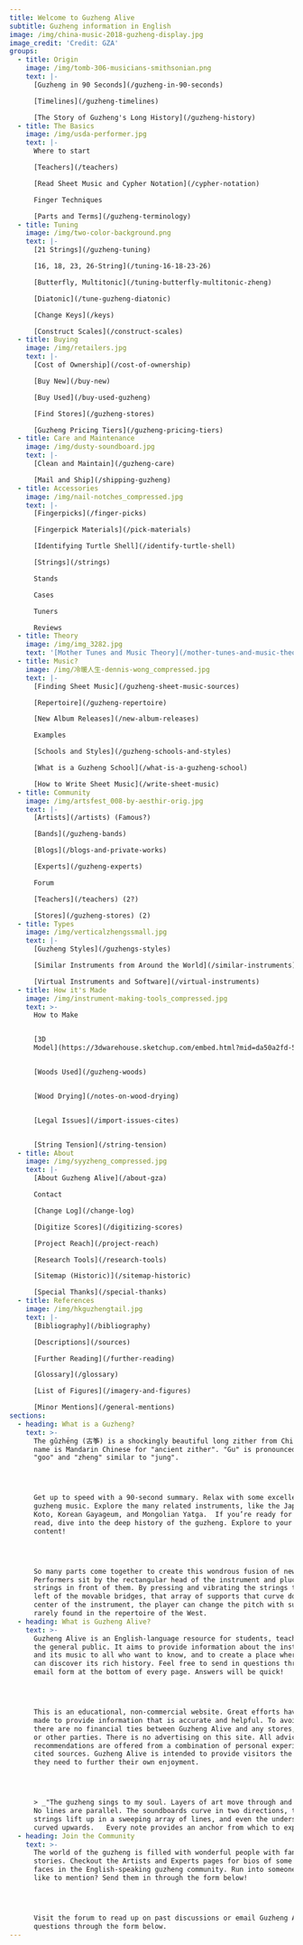 ```yaml
---
title: Welcome to Guzheng Alive
subtitle: Guzheng information in English
image: /img/china-music-2018-guzheng-display.jpg
image_credit: 'Credit: GZA'
groups:
  - title: Origin
    image: /img/tomb-306-musicians-smithsonian.png
    text: |-
      [Guzheng in 90 Seconds](/guzheng-in-90-seconds)

      [Timelines](/guzheng-timelines)

      [The Story of Guzheng's Long History](/guzheng-history)
  - title: The Basics
    image: /img/usda-performer.jpg
    text: |-
      Where to start

      [Teachers](/teachers)

      [Read Sheet Music and Cypher Notation](/cypher-notation)

      Finger Techniques

      [Parts and Terms](/guzheng-terminology)
  - title: Tuning
    image: /img/two-color-background.png
    text: |-
      [21 Strings](/guzheng-tuning)

      [16, 18, 23, 26-String](/tuning-16-18-23-26)

      [Butterfly, Multitonic](/tuning-butterfly-multitonic-zheng)

      [Diatonic](/tune-guzheng-diatonic)

      [Change Keys](/keys)

      [Construct Scales](/construct-scales)
  - title: Buying
    image: /img/retailers.jpg
    text: |-
      [Cost of Ownership](/cost-of-ownership)

      [Buy New](/buy-new)

      [Buy Used](/buy-used-guzheng)

      [Find Stores](/guzheng-stores)

      [Guzheng Pricing Tiers](/guzheng-pricing-tiers)
  - title: Care and Maintenance
    image: /img/dusty-soundboard.jpg
    text: |-
      [Clean and Maintain](/guzheng-care)

      [Mail and Ship](/shipping-guzheng)
  - title: Accessories
    image: /img/nail-notches_compressed.jpg
    text: |-
      [Fingerpicks](/finger-picks)

      [Fingerpick Materials](/pick-materials)

      [Identifying Turtle Shell](/identify-turtle-shell)

      [Strings](/strings)

      Stands

      Cases

      Tuners

      Reviews
  - title: Theory
    image: /img/img_3282.jpg
    text: '[Mother Tunes and Music Theory](/mother-tunes-and-music-theory)'
  - title: Music?
    image: /img/冷暖人生-dennis-wong_compressed.jpg
    text: |-
      [Finding Sheet Music](/guzheng-sheet-music-sources)

      [Repertoire](/guzheng-repertoire)

      [New Album Releases](/new-album-releases)

      Examples

      [Schools and Styles](/guzheng-schools-and-styles)

      [What is a Guzheng School](/what-is-a-guzheng-school)

      [How to Write Sheet Music](/write-sheet-music)
  - title: Community
    image: /img/artsfest_008-by-aesthir-orig.jpg
    text: |-
      [Artists](/artists) (Famous?)

      [Bands](/guzheng-bands)

      [Blogs](/blogs-and-private-works)

      [Experts](/guzheng-experts)

      Forum

      [Teachers](/teachers) (2?)

      [Stores](/guzheng-stores) (2)
  - title: Types
    image: /img/verticalzhengssmall.jpg
    text: |-
      [Guzheng Styles](/guzhengs-styles)

      [Similar Instruments from Around the World](/similar-instruments)

      [Virtual Instruments and Software](/virtual-instruments)
  - title: How it's Made
    image: /img/instrument-making-tools_compressed.jpg
    text: >-
      How to Make


      [3D
      Model](https://3dwarehouse.sketchup.com/embed.html?mid=da50a2fd-5695-4540-9626-9f4800c9b1fc)


      [Woods Used](/guzheng-woods)


      [Wood Drying](/notes-on-wood-drying)


      [Legal Issues](/import-issues-cites)


      [String Tension](/string-tension)
  - title: About
    image: /img/syyzheng_compressed.jpg
    text: |-
      [About Guzheng Alive](/about-gza)

      Contact

      [Change Log](/change-log)

      [Digitize Scores](/digitizing-scores)

      [Project Reach](/project-reach)

      [Research Tools](/research-tools)

      [Sitemap (Historic)](/sitemap-historic)

      [Special Thanks](/special-thanks)
  - title: References
    image: /img/hkguzhengtail.jpg
    text: |-
      [Bibliography](/bibliography)

      [Descriptions](/sources)

      [Further Reading](/further-reading)

      [Glossary](/glossary)

      [List of Figures](/imagery-and-figures)

      [Minor Mentions](/general-mentions)
sections:
  - heading: What is a Guzheng?
    text: >-
      The gǔzhēng (古筝) is a shockingly beautiful long zither from China. The
      name is Mandarin Chinese for "ancient zither". "Gu" is pronounced close to
      "goo" and "zheng" similar to "jung".




      Get up to speed with a 90-second summary. Relax with some excellent
      guzheng music. Explore the many related instruments, like the Japanese
      Koto, Korean Gayageum, and Mongolian Yatga.  If you’re ready for a long
      read, dive into the deep history of the guzheng. Explore to your heart’s
      content!




      So many parts come together to create this wondrous fusion of new and old.
      Performers sit by the rectangular head of the instrument and pluck the
      strings in front of them. By pressing and vibrating the strings to the
      left of the movable bridges, that array of supports that curve down the
      center of the instrument, the player can change the pitch with subtleties
      rarely found in the repertoire of the West.
  - heading: What is Guzheng Alive?
    text: >-
      Guzheng Alive is an English-language resource for students, teachers, and
      the general public. It aims to provide information about the instrument
      and its music to all who want to know, and to create a place where people
      can discover its rich history. Feel free to send in questions through the
      email form at the bottom of every page. Answers will be quick!




      This is an educational, non-commercial website. Great efforts have been
      made to provide information that is accurate and helpful. To avoid bias
      there are no financial ties between Guzheng Alive and any stores, brands,
      or other parties. There is no advertising on this site. All advice and
      recommendations are offered from a combination of personal experience and
      cited sources. Guzheng Alive is intended to provide visitors the context
      they need to further their own enjoyment.




      > _"The guzheng sings to my soul. Layers of art move through and across.
      No lines are parallel. The soundboards curve in two directions, the
      strings lift up in a sweeping array of lines, and even the underside is
      curved upwards.   Every note provides an anchor from which to explore."_
  - heading: Join the Community
    text: >-
      The world of the guzheng is filled with wonderful people with fantastic
      stories. Checkout the Artists and Experts pages for bios of some of the
      faces in the English-speaking guzheng community. Run into someone you’d
      like to mention? Send them in through the form below!




      Visit the forum to read up on past discussions or email Guzheng Alive with
      questions through the form below.
---
```


